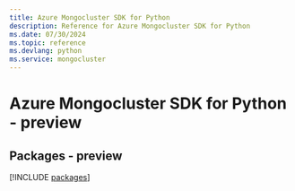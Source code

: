 ```yaml
---
title: Azure Mongocluster SDK for Python
description: Reference for Azure Mongocluster SDK for Python
ms.date: 07/30/2024
ms.topic: reference
ms.devlang: python
ms.service: mongocluster
---
```

# Azure Mongocluster SDK for Python - preview
## Packages - preview
[!INCLUDE [packages](mongocluster-index.md)]